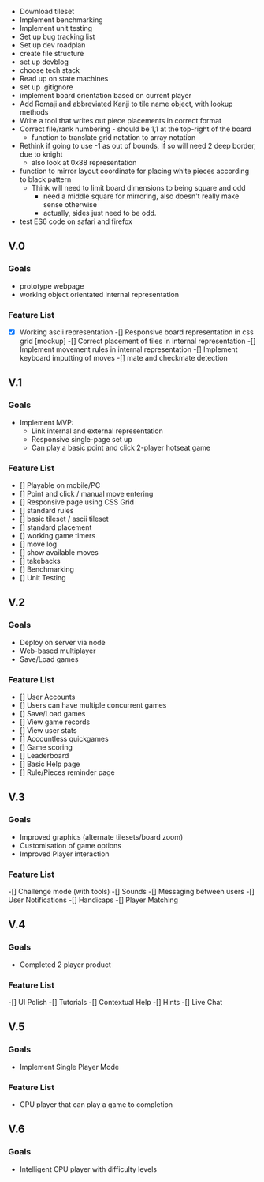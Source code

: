 - Download tileset
- Implement benchmarking
- Implement unit testing
- Set up bug tracking list
- Set up dev roadplan
- create file structure
- set up devblog
- choose tech stack
- Read up on state machines
- set up .gitignore
- implement board orientation based on current player
- Add Romaji and abbreviated Kanji to tile name object, with lookup methods
- Write a tool that writes out piece placements in correct format
- Correct file/rank numbering - should be 1,1 at the top-right of the board
    - function to translate grid notation to array notation
- Rethink if going to use -1 as out of bounds, if so will need 2 deep border, due to knight
    - also look at 0x88 representation
- function to mirror layout coordinate for placing white pieces according to black pattern
    - Think will need to limit board dimensions to being square and odd
        - need a middle square for mirroring, also doesn't really make sense otherwise
        - actually, sides just need to be odd.
- test ES6 code on safari and firefox

## V.0
### Goals
- prototype webpage
- working object orientated internal representation

### Feature List
-[x] Working ascii representation
-[] Responsive board representation in css grid [mockup]
-[] Correct placement of tiles in internal representation
-[] Implement movement rules in internal representation
-[] Implement keyboard imputting of moves
-[] mate and checkmate detection

## V.1
### Goals
- Implement MVP:
    - Link internal and external representation
    - Responsive single-page set up
    - Can play a basic point and click 2-player hotseat game

### Feature List
- [] Playable on mobile/PC
- [] Point and click / manual move entering
- [] Responsive page using CSS Grid
- [] standard rules
- [] basic tileset / ascii tileset
- [] standard placement
- [] working game timers
- [] move log
- [] show available moves
- [] takebacks
- [] Benchmarking
- [] Unit Testing

## V.2
### Goals
- Deploy on server via node
- Web-based multiplayer
- Save/Load games

### Feature List
- [] User Accounts
- [] Users can have multiple concurrent games
- [] Save/Load games
- [] View game records
- [] View user stats
- [] Accountless quickgames
- [] Game scoring
- [] Leaderboard
- [] Basic Help page
- [] Rule/Pieces reminder page

## V.3
### Goals
- Improved graphics (alternate tilesets/board zoom)
- Customisation of game options
- Improved Player interaction

### Feature List
-[] Challenge mode (with tools)
-[] Sounds
-[] Messaging between users
-[] User Notifications
-[] Handicaps
-[] Player Matching

## V.4
### Goals
- Completed 2 player product

### Feature List
-[] UI Polish
-[] Tutorials
-[] Contextual Help
-[] Hints
-[] Live Chat

## V.5
### Goals
- Implement Single Player Mode

### Feature List
- CPU player that can play a game to completion

## V.6
### Goals
- Intelligent CPU player with difficulty levels
